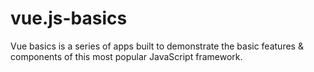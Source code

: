 # vue.js-basics
Vue basics is a series of apps built to demonstrate the basic features &amp; components of this most popular JavaScript framework.

